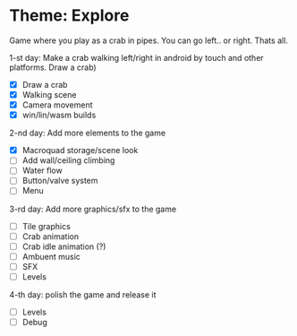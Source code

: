 # Theme: Explore

Game where you play as a crab in pipes. You can go left.. or right. Thats all.

1-st day: Make a crab walking left/right in android by touch and other platforms. Draw a crab)
- [X] Draw a crab
- [X] Walking scene
- [X] Camera movement
- [X] win/lin/wasm builds

2-nd day: Add more elements to the game
- [X] Macroquad storage/scene look
- [ ] Add wall/ceiling climbing
- [ ] Water flow
- [ ] Button/valve system
- [ ] Menu

3-rd day: Add more graphics/sfx to the game
- [ ] Tile graphics
- [ ] Crab animation
- [ ] Crab idle animation (?)
- [ ] Ambuent music
- [ ] SFX
- [ ] Levels

4-th day: polish the game and release it
- [ ] Levels
- [ ] Debug
